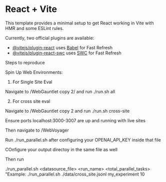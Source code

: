 # React + Vite

This template provides a minimal setup to get React working in Vite with HMR and some ESLint rules.

Currently, two official plugins are available:

- [@vitejs/plugin-react](https://github.com/vitejs/vite-plugin-react/blob/main/packages/plugin-react/README.md) uses [Babel](https://babeljs.io/) for Fast Refresh
- [@vitejs/plugin-react-swc](https://github.com/vitejs/vite-plugin-react-swc) uses [SWC](https://swc.rs/) for Fast Refresh


Steps to reproduce

Spin Up Web Environments: 

1) For Single Site Eval

Navigate to /WebGauntlet copy 2/ and run ./run.sh all


2) For cross site eval 

Navigate to /WebGauntlet copy 2 and run ./run.sh cross-site

Ensure ports localhost:3000-3007 are up and running with live sites



Then navigate to /WebVoyager

Run ./run_parallel.sh after configuring your OPENAI_API_KEY inside that file

COnfigure your output directoy in the same file as well 


Then run 


./run_parallel.sh <datasource_file> <run_name> <total_parallel_tasks>
"Example: ./run_parallel.sh ./data/cross_site.jsonl my_experiment 10